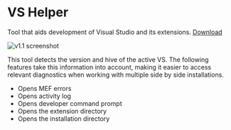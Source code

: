 # VS Helper
Tool that aids development of Visual Studio and its extensions. [Download](https://github.com/AmadeusW/vshelper/releases)

![v1.1 screenshot](https://user-images.githubusercontent.com/1673956/35591478-eb375a02-05be-11e8-9777-101e4c3f314e.png)

This tool detects the version and hive of the active VS.
The following features take this information into account, making it easier to access relevant diagnostics when working with multiple side by side installations.

* Opens MEF errors
* Opens activity log
* Opens developer command prompt
* Opens the extension directory
* Opens the installation directory
